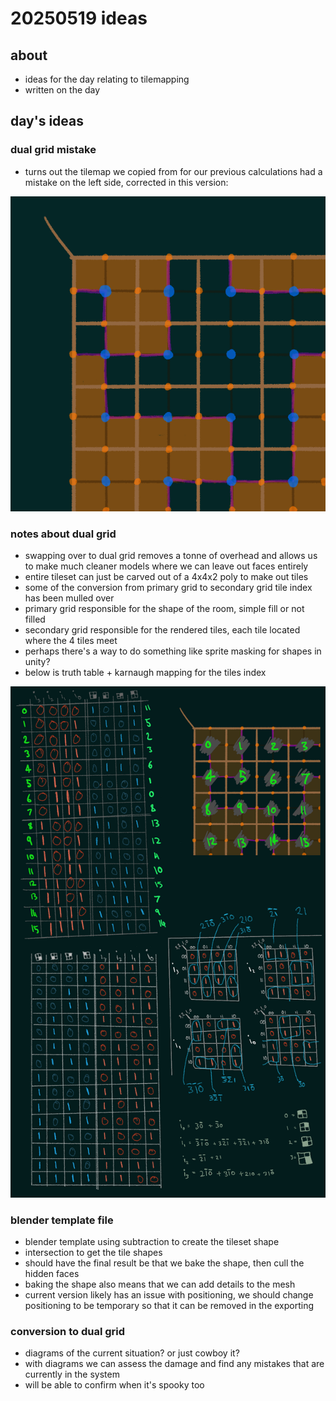 # 20250519 ideas
## about
* ideas for the day relating to tilemapping
* written on the day

## day's ideas

### dual grid mistake
* turns out the tilemap we copied from for our previous calculations had a mistake on the left side, corrected in this version:

[![image](/docs/notes/20250519_correctedNewSet.png)](/docs/notes/20250519_correctedNewSet.png)

### notes about dual grid
* swapping over to dual grid removes a tonne of overhead and allows us to make much cleaner models where we can leave out faces entirely
* entire tileset can just be carved out of a 4x4x2 poly to make out tiles
* some of the conversion from primary grid to secondary grid tile index has been mulled over
* primary grid responsible for the shape of the room, simple fill or not filled
* secondary grid responsible for the rendered tiles, each tile located where the 4 tiles meet
* perhaps there's a way to do something like sprite masking for shapes in unity?
* below is truth table + karnaugh mapping for the tiles index

[![image](/docs/notes/20250519_indexingNewSet.png)](/docs/notes/20250519_indexingNewSet.png)

### blender template file
* blender template using subtraction to create the tileset shape
* intersection to get the tile shapes
* should have the final result be that we bake the shape, then cull the hidden faces
* baking the shape also means that we can add details to the mesh
* current version likely has an issue with positioning, we should change positioning to be temporary so that it can be removed in the exporting

### conversion to dual grid
* diagrams of the current situation? or just cowboy it?
* with diagrams we can assess the damage and find any mistakes that are currently in the system
* will be able to confirm when it's spooky too
